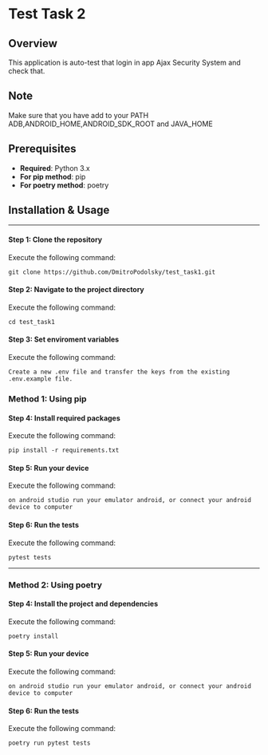 # Test Task 2

## Overview

This application is auto-test that login in app Ajax Security System and check that.

## Note

Make sure that you have add to your PATH ADB,ANDROID_HOME,ANDROID_SDK_ROOT and JAVA_HOME

## Prerequisites

- **Required**: Python 3.x
- **For pip method**: pip
- **For poetry method**: poetry

## Installation & Usage

---

#### Step 1: Clone the repository
Execute the following command:
```
git clone https://github.com/DmitroPodolsky/test_task1.git
```

#### Step 2: Navigate to the project directory
Execute the following command:
```
cd test_task1
```

#### Step 3: Set enviroment variables
Execute the following command:
```
Create a new .env file and transfer the keys from the existing .env.example file. 
```

### Method 1: Using pip

#### Step 4: Install required packages
Execute the following command:
```
pip install -r requirements.txt
```

#### Step 5: Run your device
Execute the following command:
```
on android studio run your emulator android, or connect your android device to computer
```

#### Step 6: Run the tests
Execute the following command:
```
pytest tests
```

---

### Method 2: Using poetry

#### Step 4: Install the project and dependencies
Execute the following command:
```
poetry install
```

#### Step 5: Run your device
Execute the following command:
```
on android studio run your emulator android, or connect your android device to computer
```

#### Step 6: Run the tests
Execute the following command:
```
poetry run pytest tests
```
